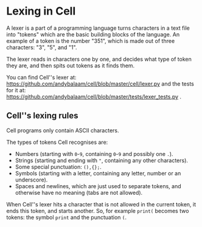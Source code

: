 # Lexing in Cell

A lexer is a part of a programming language turns characters in a text file
into "tokens" which are the basic building blocks of the language.  An example
of a token is the number "351", which is made out of three characters: "3",
"5", and "1".

The lexer reads in characters one by one, and decides what type of token they
are, and then spits out tokens as it finds them.

You can find Cell''s lexer at:
https://github.com/andybalaam/cell/blob/master/cell/lexer.py
and the tests for it at:
https://github.com/andybalaam/cell/blob/master/tests/lexer_tests.py .

## Cell''s lexing rules

Cell programs only contain ASCII characters.

The types of tokens Cell recognises are:

* Numbers (starting with `0`-`9`, containing `0`-`9` and possibly one `.`).
* Strings (starting and ending with `"`, containing any other characters).
* Some special punctuation: `(),{};`.
* Symbols (starting with a letter, containing any letter, number or an
  underscore).
* Spaces and newlines, which are just used to separate tokens, and
  otherwise have no meaning (tabs are not allowed).

When Cell''s lexer hits a character that is not allowed in the current token,
it ends this token, and starts another.  So, for example `print(` becomes two
tokens: the symbol `print` and the punctuation `(`.

